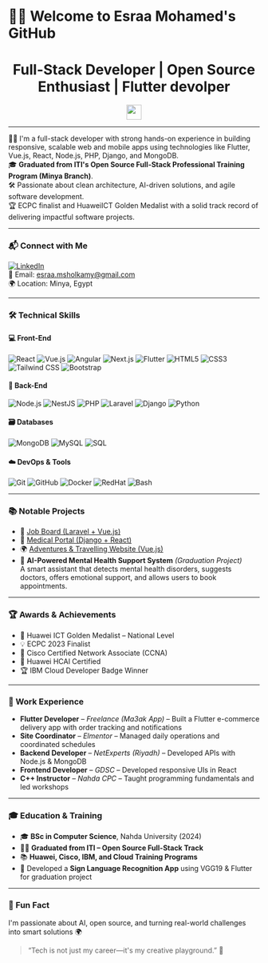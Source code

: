 # 🙋‍♀️ Welcome to Esraa Mohamed's GitHub

<h1 align="center">Full-Stack Developer | Open Source Enthusiast | Flutter devolper</h1>
<p align="center">
  <img src="https://media.giphy.com/media/hvRJCLFzcasrR4ia7z/giphy.gif" width="30"/>
</p>

---

👩‍💻 I'm a full-stack developer with strong hands-on experience in building responsive, scalable web and mobile apps using technologies like Flutter, Vue.js, React, Node.js, PHP, Django, and MongoDB.  
🎓 **Graduated from ITI's Open Source Full-Stack Professional Training Program (Minya Branch)**.  
🛠️ Passionate about clean architecture, AI-driven solutions, and agile software development.  
🏆 ECPC finalist and HuaweiICT Golden Medalist with a solid track record of delivering impactful software projects.

---

### 📬 Connect with Me

[![LinkedIn](https://img.shields.io/badge/LinkedIn-blue?logo=linkedin&style=for-the-badge)](https://eg.linkedin.com/in/esraa-sholkamy)  
📧 Email: esraa.msholkamy@gmail.com  
🌍 Location: Minya, Egypt

---

### 🛠 Technical Skills

#### 💻 Front-End
![React](https://img.shields.io/badge/React-20232A?style=for-the-badge&logo=react&logoColor=61DAFB)
![Vue.js](https://img.shields.io/badge/Vue.js-35495E?style=for-the-badge&logo=vue.js&logoColor=4FC08D)
![Angular](https://img.shields.io/badge/Angular-DD0031?style=for-the-badge&logo=angular&logoColor=white)
![Next.js](https://img.shields.io/badge/Next.js-000000?style=for-the-badge&logo=next.js&logoColor=white)
![Flutter](https://img.shields.io/badge/Flutter-02569B?style=for-the-badge&logo=flutter&logoColor=white)
![HTML5](https://img.shields.io/badge/HTML5-E34F26?style=for-the-badge&logo=html5&logoColor=white)
![CSS3](https://img.shields.io/badge/CSS3-1572B6?style=for-the-badge&logo=css3&logoColor=white)
![Tailwind CSS](https://img.shields.io/badge/TailwindCSS-38B2AC?style=for-the-badge&logo=tailwind-css&logoColor=white)
![Bootstrap](https://img.shields.io/badge/Bootstrap-563D7C?style=for-the-badge&logo=bootstrap&logoColor=white)

#### 🔧 Back-End
![Node.js](https://img.shields.io/badge/Node.js-339933?style=for-the-badge&logo=nodedotjs&logoColor=white)
![NestJS](https://img.shields.io/badge/NestJS-E0234E?style=for-the-badge&logo=nestjs&logoColor=white)
![PHP](https://img.shields.io/badge/PHP-777BB4?style=for-the-badge&logo=php&logoColor=white)
![Laravel](https://img.shields.io/badge/Laravel-FF2D20?style=for-the-badge&logo=laravel&logoColor=white)
![Django](https://img.shields.io/badge/Django-092E20?style=for-the-badge&logo=django&logoColor=white)
![Python](https://img.shields.io/badge/Python-3776AB?style=for-the-badge&logo=python&logoColor=white)

#### 🗃 Databases
![MongoDB](https://img.shields.io/badge/MongoDB-4EA94B?style=for-the-badge&logo=mongodb&logoColor=white)
![MySQL](https://img.shields.io/badge/MySQL-005C84?style=for-the-badge&logo=mysql&logoColor=white)
![SQL](https://img.shields.io/badge/SQL-4479A1?style=for-the-badge&logo=postgresql&logoColor=white)

#### ☁️ DevOps & Tools
![Git](https://img.shields.io/badge/Git-F05032?style=for-the-badge&logo=git&logoColor=white)
![GitHub](https://img.shields.io/badge/GitHub-181717?style=for-the-badge&logo=github&logoColor=white)
![Docker](https://img.shields.io/badge/Docker-2496ED?style=for-the-badge&logo=docker&logoColor=white)
![RedHat](https://img.shields.io/badge/Red_Hat-EE0000?style=for-the-badge&logo=redhat&logoColor=white)
![Bash](https://img.shields.io/badge/Bash-4EAA25?style=for-the-badge&logo=gnu-bash&logoColor=white)

---

### 📚 Notable Projects

- 💼 [Job Board (Laravel + Vue.js)](https://github.com/omarokstar/job-board-laravel-api)  
- 🏥 [Medical Portal (Django + React)](https://github.com/Esraa-mohamed1/react-medical-site)  
- 🌍 [Adventures & Travelling Website (Vue.js)](https://github.com/Salma457/Vue-Project)  
- 🤖 **AI-Powered Mental Health Support System** *(Graduation Project)*  
  A smart assistant that detects mental health disorders, suggests doctors, offers emotional support, and allows users to book appointments.

---

### 🏆 Awards & Achievements

- 🥇 Huawei ICT Golden Medalist – National Level  
- 💡 ECPC 2023 Finalist  
- 🏅 Cisco Certified Network Associate (CCNA)  
- 📜 Huawei HCAI Certified  
- 🏆 IBM Cloud Developer Badge Winner  

---

### 💼 Work Experience

- **Flutter Developer** – *Freelance (Ma3ak App)* – Built a Flutter e-commerce delivery app with order tracking and notifications  
- **Site Coordinator** – *Elmentor* – Managed daily operations and coordinated schedules  
- **Backend Developer** – *NetExperts (Riyadh)* – Developed APIs with Node.js & MongoDB  
- **Frontend Developer** – *GDSC* – Developed responsive UIs in React  
- **C++ Instructor** – *Nahda CPC* – Taught programming fundamentals and led workshops  

---

### 🎓 Education & Training

- 🎓 **BSc in Computer Science**, Nahda University (2024)  
- 👩‍💻 **Graduated from ITI – Open Source Full-Stack Track**  
- 📚 **Huawei, Cisco, IBM, and Cloud Training Programs**  
- 🤖 Developed a **Sign Language Recognition App** using VGG19 & Flutter for graduation project  

---

### 🌟 Fun Fact

I'm passionate about AI, open source, and turning real-world challenges into smart solutions 🌍  
> “Tech is not just my career—it's my creative playground.” 🚀
